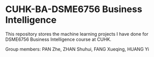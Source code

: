 # CUHK-BA-DSME6756 Business Intelligence
This repository stores the machine learning projects I have done for DSME6756 Business Intelligence course at CUHK.

Group members:
PAN Zhe, ZHAN Shuhui, FANG Xueqing, HUANG Yi 
